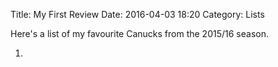 Title: My First Review
Date: 2016-04-03 18:20
Category: Lists

Here's a list of my favourite Canucks from the 2015/16 season.

1.

